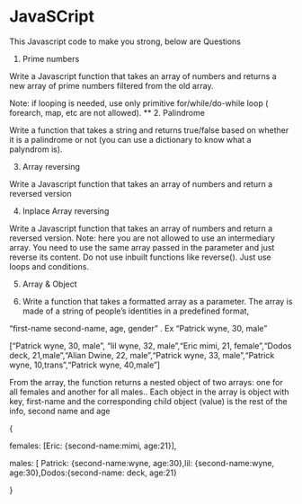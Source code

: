 # JavaSCript
This Javascript code to make you strong,
below are Questions 
1. Prime numbers

Write a Javascript function that takes an array of numbers and returns a new array of prime numbers filtered from the old array.

Note: if looping is needed, use only primitive for/while/do-while loop ( forearch, map, etc are not allowed).
**
2. Palindrome

Write a function that takes a string and returns true/false based on whether it is a palindrome or not (you can use a dictionary to know what a palyndrom is).

3. Array reversing

Write a Javascript function that takes an array of numbers and return a reversed version

4. Inplace Array reversing

Write a Javascript function that takes an array of numbers and return a reversed version. Note: here you are not allowed to use an intermediary array. You need to use the same array passed in the parameter and just reverse its content. Do not use inbuilt functions like reverse(). Just use loops and conditions.

5. Array & Object

1. Write a function that takes a formatted array as a parameter. The array is made of a string of people’s identities in a predefined format,

“first-name second-name, age, gender” . Ex “Patrick wyne, 30, male”

[“Patrick wyne, 30, male”, “lil wyne, 32, male”,“Eric mimi, 21, female”,“Dodos deck, 21,male”,“Alian Dwine, 22, male”,“Patrick wyne, 33, male”,“Patrick wyne, 10,trans”,“Patrick wyne, 40,male”]

From the array, the function returns a nested object of two arrays: one for all females and another for all males.. Each object in the array is object with key, first-name and the corresponding child object (value) is the rest of the info, second name and age

{

females: [Eric: {second-name:mimi, age:21}],

males: [ Patrick: {second-name:wyne, age:30},lil: {second-name:wyne, age:30},Dodos:{second-name: deck, age:21}

}
